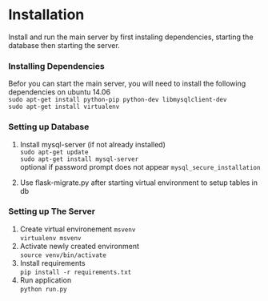 # Installation
Install and run the main server by first instaling dependencies, starting the database then starting the server.

### Installing Dependencies
Befor you can start the main server, you will need to install the following dependencies on ubuntu 14.06<br/>
```sudo apt-get install python-pip python-dev libmysqlclient-dev```<br/>
```sudo apt-get install virtualenv```<br/>

### Setting up Database
1. Install mysql-server (if not already installed)<br/>
```sudo apt-get update```<br/>
```sudo apt-get install mysql-server```<br/>
optional if password prompt does not appear
```mysql_secure_installation```<br/>

2. Use flask-migrate.py after starting virtual environment to setup tables in db

### Setting up The Server
1. Create virtual environement `msvenv` <br/>
```virtualenv msvenv```<br/>
2. Activate newly created environment<br/>
```source venv/bin/activate```<br/>
3. Install requirements<br/>
```pip install -r requirements.txt```<br/>
4. Run application<br/>
```python run.py```
